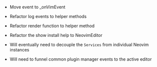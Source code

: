 - Move event to _onVimEvent
- Refactor log events to helper methods
- Refactor render function to helper method
- Refactor the show install help to NeovimEditor

- Will eventually need to decouple the `Services` from individual Neovim instances

- Will need to funnel common plugin manager events to the active editor
